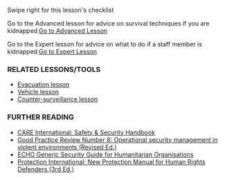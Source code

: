 [Title]: # (What now?)
[Difficulty]: # (Beginner)
[Order]: # (12)

Swipe right for this lesson's checklist

Go to the Advanced lesson for advice on survival techniques if you are kidnapped.[Go to Advanced Lesson](umbrella://lesson/kidnapping/1)

Go to the Expert lesson for advice on what to do if a staff member is kidnapped.[Go to Expert Lesson](umbrella://lesson/kidnapping/2)

### RELATED LESSONS/TOOLS

*   [Evacuation lesson](umbrella://lesson/evacuation)
*   [Vehicle lesson](umbrella://lesson/vehicles)
*   [Counter-surveillance lesson](umbrella://lesson/counter-surveillance)

### FURTHER READING

*   [CARE International: Safety & Security Handbook](https://www.eisf.eu/wp-content/uploads/2014/09/0614-Macpherson-2004-CARE-International-Safety-and-Security-Handbook.pdf)
*   [Good Practice Review Number 8: Operational security management in violent environments (Revised Ed.)](http://odihpn.org/wp-content/uploads/2010/11/GPR_8_revised2.pdf)
*   [ECHO Generic Security Guide for Humanitarian Organisations](http://ec.europa.eu/echo/files/evaluation/watsan2005/annex_files/ECHO/ECHO12%20-%20echo_generic_security_guide_en.doc)
*   [Protection International: New Protection Manual for Human Rights Defenders (3rd Ed.)](http://protectioninternational.org/publication/new-protection-manual-for-human-rights-defenders-3rd-edition/)